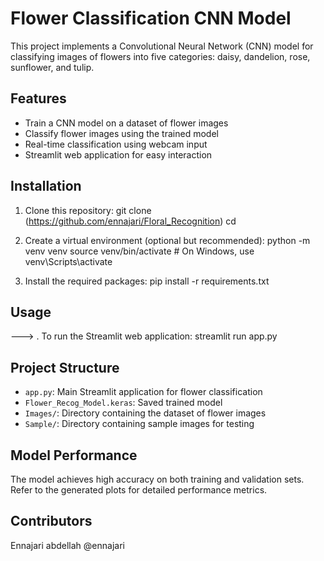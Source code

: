 ﻿# Flower Classification CNN Model
This project implements a Convolutional Neural Network (CNN) model for classifying images of flowers into five categories: daisy, dandelion, rose, sunflower, and tulip.

## Features

- Train a CNN model on a dataset of flower images
- Classify flower images using the trained model
- Real-time classification using webcam input
- Streamlit web application for easy interaction

## Installation

1. Clone this repository:
git clone (https://github.com/ennajari/Floral_Recognition)
cd <repository-directory>

2. Create a virtual environment (optional but recommended):
python -m venv venv
source venv/bin/activate  # On Windows, use venv\Scripts\activate

3. Install the required packages:
pip install -r requirements.txt

## Usage
---> . To run the Streamlit web application:
streamlit run app.py

## Project Structure

- `app.py`: Main Streamlit application for flower classification
- `Flower_Recog_Model.keras`: Saved trained model
- `Images/`: Directory containing the dataset of flower images
- `Sample/`: Directory containing sample images for testing

## Model Performance

The model achieves high accuracy on both training and validation sets. Refer to the generated plots for detailed performance metrics.

## Contributors

Ennajari abdellah
@ennajari
